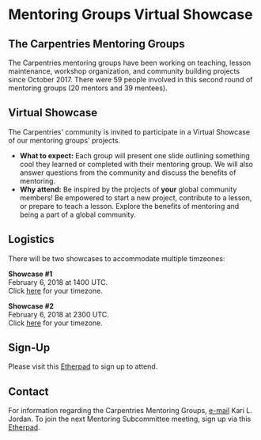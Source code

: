 # Mentoring Groups Virtual Showcase

## The Carpentries Mentoring Groups
The Carpentries mentoring groups have been working on teaching, lesson maintenance, workshop organization, and community building projects since October 2017. There were 59 people involved in this second round of mentoring groups (20 mentors and 39 mentees).

## Virtual Showcase
The Carpentries' community is invited to participate in a Virtual Showcase of our mentoring groups' projects.
  - __What to expect:__ Each group will present one slide outlining something cool they learned or completed with their mentoring group. We will also answer questions from the community and discuss the benefits of mentoring.
  - __Why attend:__ Be inspired by the projects of __your__ global community members! Be empowered to start a new project, contribute to a lesson, or prepare to teach a lesson. Explore the benefits of mentoring and being a part of a global community.

## Logistics
There will be two showcases to accommodate multiple timzeones:

__Showcase #1__  
February 6, 2018 at 1400 UTC.   
Click [here](https://www.timeanddate.com/worldclock/fixedtime.html?msg=Mentoring+Groups+Virtual+Showcase+1&iso=20180206T09&p1=867) for your timezone. 

__Showcase #2__  
February 6, 2018 at 2300 UTC.   
Click [here](https://www.timeanddate.com/worldclock/fixedtime.html?msg=Mentoring+Groups+Virtual+Showcase+%232&iso=20180206T18&p1=867&ah=1) for your timezone.

## Sign-Up
Please visit this [Etherpad](http://pad.software-carpentry.org/mentorship-info) to sign up to attend.

## Contact
For information regarding the Carpentries Mentoring Groups, [e-mail](mailto:kariljordan@carpentries.org) Kari L. Jordan. To join the next Mentoring Subcommittee meeting, sign up via this [Etherpad](http://pad.software-carpentry.org/scf-mentoring). 
